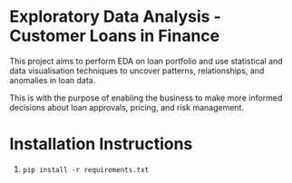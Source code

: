 # Exploratory Data Analysis - Customer Loans in Finance

This project aims to perform EDA on loan portfolio and use statistical and data visualisation techniques to uncover patterns, relationships, and anomalies in loan data.

This is with the purpose of enabling the business to make more informed decisions about loan approvals, pricing, and risk management.

# Installation Instructions
1. ```pip install -r requirements.txt```